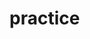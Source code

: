 # practice
<body>
<div data-configid="31946540/55865493" style="width:400px; height:300px;" class="issuuembed"></div>
<script type="text/javascript" src="//e.issuu.com/embed.js" async="true"></script>
</body>
